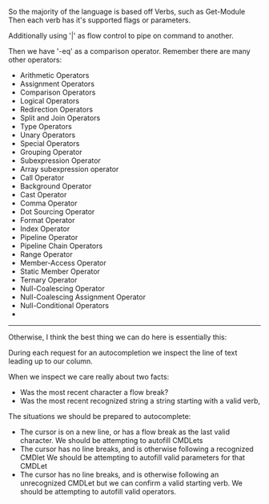 So the majority of the language is based off Verbs, such as Get-Module
Then each verb has it's supported flags or parameters.

Additionally using '|' as flow control to pipe on command to another.

Then we have '-eq' as a comparison operator. Remember there are many other operators:
  - Arithmetic Operators
  - Assignment Operators
  - Comparison Operators
  - Logical Operators
  - Redirection Operators
  - Split and Join Operators
  - Type Operators
  - Unary Operators
  - Special Operators
  - Grouping Operator
  - Subexpression Operator
  - Array subexpression operator
  - Call Operator
  - Background Operator
  - Cast Operator
  - Comma Operator
  - Dot Sourcing Operator
  - Format Operator
  - Index Operator
  - Pipeline Operator
  - Pipeline Chain Operators
  - Range Operator
  - Member-Access Operator
  - Static Member Operator
  - Ternary Operator
  - Null-Coalescing Operator
  - Null-Coalescing Assignment Operator
  - Null-Conditional Operators
  -

---

Otherwise, I think the best thing we can do here is essentially this:

During each request for an autocompletion we inspect the line of text leading up to our column.

When we inspect we care really about two facts:
  - Was the most recent character a flow break?
  - Was the most recent recognized string a string starting with a valid verb,

The situations we should be prepared to autocomplete:
  - The cursor is on a new line, or has a flow break as the last valid character.
    We should be attempting to autofill CMDLets
  - The cursor has no line breaks, and is otherwise following a recognized CMDlet
    We should be attempting to autofill valid parameters for that CMDLet
  - The cursor has no line breaks, and is otherwise following an unrecognized CMDLet but we can confirm a valid starting verb.
    We should be attempting to autofill valid operators.
